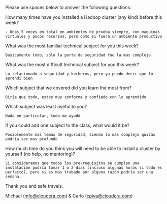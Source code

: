 Please use spaces below to answer the following questions:


How many times have you installed a Hadoop cluster (any kind) before this week?
```
- Unas 5 veces en total en ambientes de prueba siempre, con maquinas virtuales y pocos recursos, pero como si fuera un ambiente productivo
```

What was the most familiar technical subject for you this week?
```
Basicamente todo, sólo la parte de seguridad fue la más compleja
```

What was the most difficult technical subject for you this week?
```
Lo relacionado a seguridad y kerberos, pero ya puedo decir que lo aprendí bien
```

Which subject that we covered did you learn the most from?
```
Diría que todo, estoy muy conforme y confiado con lo aprendido
```

Which subject was least useful to you?
```
Nada en particular, todo me ayudó
```

If you could add one subject to the class, what would it be?
```
Posiblemente mas temas de seguridad, siendo lo mas complejo quizas podría ser mas profundo
```

How much time do you think you will need to be able to install a cluster by yourself (no help, no mentoring)?
```
Si consideramos que todos los pre-requisitos se cumplen una instalación podria tomar 1 o 2 días (incluso algunas horas si todo es perfecto), pero si es más trabado por alguna razón podría ser una semana.
```

Thank you and safe travels.

Michael (mfe@cloudera.com) & Carlo (cpiva@cloudera.com)
